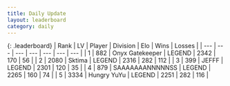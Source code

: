 ```yaml
---
title: Daily Update
layout: leaderboard
category: daily
---
```


{: .leaderboard}
| Rank | LV | Player | Division | Elo | Wins | Losses |
| --- | --- | --- | --- | --- | --- | --- |
| <span data-change="0">1</span> | 882 | <span title="ID: 402846">Onyx Gatekeeper</span> | LEGEND | <span data-change="0">2342</span> | <span data-change="0">170</span> | <span data-change="0">56</span> |
| <span data-change="0">2</span> | 2080 | <span title="ID: 353063">Sktima</span> | LEGEND | <span data-change="4">2316</span> | <span data-change="7">282</span> | <span data-change="2">112</span> |
| <span data-change="0">3</span> | 399 | <span title="ID: 488585">JEFFF</span> | LEGEND | <span data-change="7">2301</span> | <span data-change="14">120</span> | <span data-change="4">35</span> |
| <span data-change="1">4</span> | 879 | <span title="ID: 174294">SAAAAAAANNNNNSS</span> | LEGEND | <span data-change="20">2265</span> | <span data-change="5">160</span> | <span data-change="1">74</span> |
| <span data-change="5">5</span> | 3334 | <span title="ID: 164871">Hungry YuYu</span> | LEGEND | <span data-change="24">2251</span> | <span data-change="10">282</span> | <span data-change="3">116</span> |